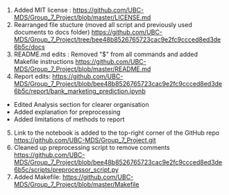 1. Added MIT license : https://github.com/UBC-MDS/Group_7_Project/blob/master/LICENSE.md
2. Rearranged file stucture (moved all script and previously used documents to docs folder) https://github.com/UBC-MDS/Group_7_Project/tree/bee48b8526765723cac9e2fc9ccced8ed3de6b5c/docs 
3. README.md edits : Removed "$" from all commands and added Makefile instructions https://github.com/UBC-MDS/Group_7_Project/blob/master/README.md
4. Report edits: https://github.com/UBC-MDS/Group_7_Project/blob/bee48b8526765723cac9e2fc9ccced8ed3de6b5c/report/bank_marketing_prediction.ipynb 
  - Edited Analysis section for clearer organisation
  - Added explanation for preprocessing
  - Added limitations of methods to report
5. Link to the notebook is added to the top-right corner of the GitHub repo https://github.com/UBC-MDS/Group_7_Project.git
6. Cleaned up preprocessing script to remove comments https://github.com/UBC-MDS/Group_7_Project/blob/bee48b8526765723cac9e2fc9ccced8ed3de6b5c/scripts/preprocessor_script.py
7. Added Makefile: https://github.com/UBC-MDS/Group_7_Project/blob/master/Makefile 
